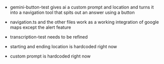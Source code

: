 - gemini-button-test gives ai a custom prompt and location and turns it into a navigation tool that spits out an answer using a button
- navigation.ts and the other files work as a working integration of google maps except the alert feature
- transcription-test needs to be refined


- starting and ending location is hardcoded right now
- custom prompt is hardcoded right now